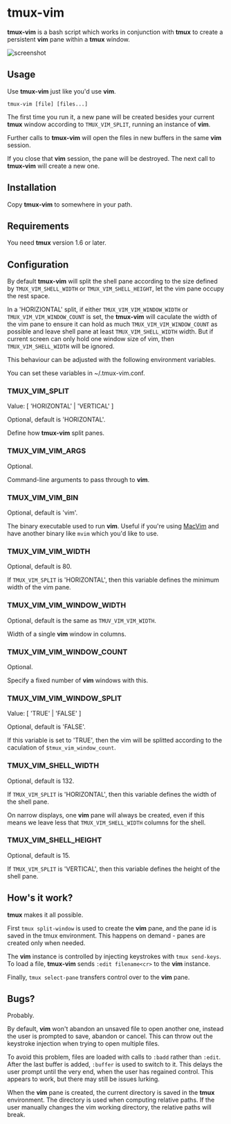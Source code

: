 tmux-vim
========

**tmux-vim** is a bash script which works in conjunction with **tmux** to create
a persistent **vim** pane within a **tmux** window.

![screenshot](http://sdt.github.com/tmux-vim/img/tvim-screenshot.png)

Usage
-----

Use **tmux-vim** just like you'd use **vim**.

`tmux-vim [file] [files...]`


The first time you run it, a new pane will be created besides your current
**tmux** window according to `TMUX_VIM_SPLIT`, running an instance of **vim**.

Further calls to **tmux-vim** will open the files in new buffers in the same
**vim** session.

If you close that **vim** session, the pane will be destroyed. The next call to
**tmux-vim** will create a new one.

Installation
------------

Copy **tmux-vim** to somewhere in your path.

Requirements
------------

You need **tmux** version 1.6 or later.

Configuration
-------------

By default **tmux-vim** will split the shell pane according to the size defined
by `TMUX_VIM_SHELL_WIDTH` or `TMUX_VIM_SHELL_HEIGHT`, let the vim pane occupy
the rest space.

In a 'HORIZIONTAL' split, if either `TMUX_VIM_VIM_WINDOW_WIDTH` or
`TMUX_VIM_VIM_WINDOW_COUNT` is set, the **tmux-vim** will caculate the width of
the vim pane to ensure it can hold as much `TMUX_VIM_VIM_WINDOW_COUNT` as
possible and leave shell pane at least `TMUX_VIM_SHELL_WIDTH` width. But if
current screen can only hold one window size of vim, then `TMUX_VIM_SHELL_WIDTH`
will be ignored.

This behaviour can be adjusted with the following environment variables.

You can set these variables in ~/.tmux-vim.conf.

### TMUX_VIM_SPLIT

Value: [ 'HORIZONTAL' | 'VERTICAL' ]

Optional, default is 'HORIZONTAL'.

Define how **tmux-vim** split panes.

### TMUX_VIM_VIM_ARGS

Optional.

Command-line arguments to pass through to **vim**.

### TMUX_VIM_VIM_BIN

Optional, default is 'vim'.

The binary executable used to run **vim**. Useful if you're using
[MacVim](http://code.google.com/p/macvim/) and have another binary like `mvim`
which you'd like to use.

### TMUX_VIM_VIM_WIDTH

Optional, default is 80.

If `TMUX_VIM_SPLIT` is 'HORIZONTAL', then this variable defines the minimum
width of the vim pane.

### TMUX_VIM_VIM_WINDOW_WIDTH

Optional, default is the same as `TMUV_VIM_VIM_WIDTH`.

Width of a single **vim** window in columns.

### TMUX_VIM_VIM_WINDOW_COUNT

Optional.

Specify a fixed number of **vim** windows with this.

### TMUX_VIM_VIM_WINDOW_SPLIT

Value: [ 'TRUE' | 'FALSE' ]

Optional, default is 'FALSE'.

If this variable is set to 'TRUE', then the vim will be splitted according to
the caculation of `$tmux_vim_window_count`.

### TMUX_VIM_SHELL_WIDTH

Optional, default is 132.

If `TMUX_VIM_SPLIT` is 'HORIZONTAL', then this variable defines the width of the
shell pane.

On narrow displays, one **vim** pane will always be created, even if this means
we leave less that `TMUX_VIM_SHELL_WIDTH` columns for the shell.

### TMUX_VIM_SHELL_HEIGHT

Optional, default is 15.

If `TMUX_VIM_SPLIT` is 'VERTICAL', then this variable defines the height of the
shell pane.

How's it work?
--------------

**tmux** makes it all possible.

First `tmux split-window` is used to create the **vim** pane, and the pane id is
saved in the tmux environment. This happens on demand - panes are created only
when needed.

The **vim** instance is controlled by injecting keystrokes with
`tmux send-keys`. To load a file, **tmux-vim** sends `:edit filename<cr>` to the
**vim** instance.

Finally, `tmux select-pane` transfers control over to the **vim** pane.

Bugs?
-----

Probably.

By default, **vim** won't abandon an unsaved file to open another one, instead
the user is prompted to save, abandon or cancel. This can throw out the
keystroke injection when trying to open multiple files.

To avoid this problem, files are loaded with calls to `:badd` rather than
`:edit`. After the last buffer is added, `:buffer` is used to switch to it. This
delays the user prompt until the very end, when the user has regained control.
This appears to work, but there may still be issues lurking.

When the **vim** pane is created, the current directory is saved in the **tmux**
environment. The directory is used when computing relative paths. If the user
manually changes the vim working directory, the relative paths will break.
